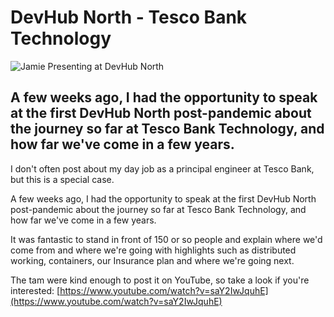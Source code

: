 # DevHub North - Tesco Bank Technology

![Jamie Presenting at DevHub North](/static/devhub-north.jpg)

## A few weeks ago, I had the opportunity to speak at the first DevHub North post-pandemic about the journey so far at Tesco Bank Technology, and how far we've come in a few years.

I don't often post about my day job as a principal engineer at Tesco Bank, but this is a special case.

A few weeks ago, I had the opportunity to speak at the first DevHub North post-pandemic about the journey so far at Tesco Bank Technology, and how far we've come in a few years.

It was fantastic to stand in front of 150 or so people and explain where we'd come from and where we're going with highlights such as distributed working, containers, our Insurance plan and where we're going next.

The tam were kind enough to post it on YouTube, so take a look if you're interested: [https://www.youtube.com/watch?v=saY2IwJquhE](https://www.youtube.com/watch?v=saY2IwJquhE)
